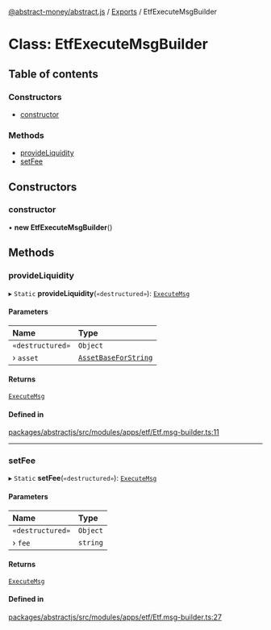 [@abstract-money/abstract.js](../README.md) / [Exports](../modules.md) / EtfExecuteMsgBuilder

# Class: EtfExecuteMsgBuilder

## Table of contents

### Constructors

- [constructor](EtfExecuteMsgBuilder.md#constructor)

### Methods

- [provideLiquidity](EtfExecuteMsgBuilder.md#provideliquidity)
- [setFee](EtfExecuteMsgBuilder.md#setfee)

## Constructors

### constructor

• **new EtfExecuteMsgBuilder**()

## Methods

### provideLiquidity

▸ `Static` **provideLiquidity**(`«destructured»`): [`ExecuteMsg`](../modules/EtfTypes.md#executemsg)

#### Parameters

| Name | Type |
| :------ | :------ |
| `«destructured»` | `Object` |
| › `asset` | [`AssetBaseForString`](../interfaces/EtfTypes.AssetBaseForString.md) |

#### Returns

[`ExecuteMsg`](../modules/EtfTypes.md#executemsg)

#### Defined in

[packages/abstractjs/src/modules/apps/etf/Etf.msg-builder.ts:11](https://github.com/AbstractSDK/frontend/blob/07410073/packages/abstractjs/src/modules/apps/etf/Etf.msg-builder.ts#L11)

___

### setFee

▸ `Static` **setFee**(`«destructured»`): [`ExecuteMsg`](../modules/EtfTypes.md#executemsg)

#### Parameters

| Name | Type |
| :------ | :------ |
| `«destructured»` | `Object` |
| › `fee` | `string` |

#### Returns

[`ExecuteMsg`](../modules/EtfTypes.md#executemsg)

#### Defined in

[packages/abstractjs/src/modules/apps/etf/Etf.msg-builder.ts:27](https://github.com/AbstractSDK/frontend/blob/07410073/packages/abstractjs/src/modules/apps/etf/Etf.msg-builder.ts#L27)
